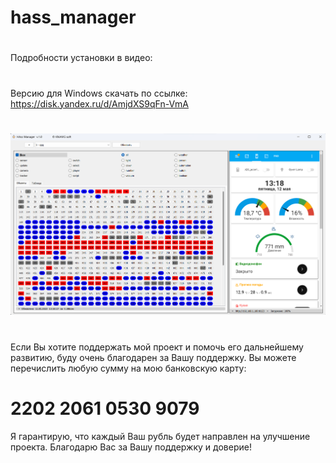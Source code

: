 # hass_manager
#
Подробности установки в видео:
#
Версию для Windows скачать по ссылке:
https://disk.yandex.ru/d/AmjdXS9qFn-VmA
#
![alt tag](https://github.com/kkggaa45/hass_manager/blob/main/hass_manager.png)
#
Если Вы хотите поддержать мой проект и помочь его дальнейшему развитию, буду очень благодарен за Вашу поддержку. 
Вы можете перечислить любую сумму на мою банковскую карту:  
# 2202 2061 0530 9079
Я гарантирую, что каждый Ваш рубль будет направлен на улучшение проекта. Благодарю Вас за Вашу поддержку и доверие!
